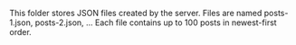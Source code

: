 This folder stores JSON files created by the server.
Files are named posts-1.json, posts-2.json, ...
Each file contains up to 100 posts in newest-first order.
